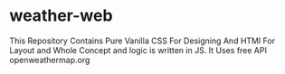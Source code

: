 # weather-web
This Repository Contains Pure Vanilla CSS For Designing And HTMl For Layout  and Whole Concept and logic is written in JS. It Uses free API openweathermap.org
